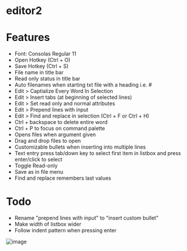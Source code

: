 # editor2

# Features
- Font: Consolas Regular 11
- Open Hotkey (Ctrl + O)
- Save Hotkey (Ctrl + S)
- File name in title bar
- Read only status in title bar
- Auto filenames when starting txt file with a heading i.e. #
- Edit > Captialize Every Word In Selection
- Edit > Insert tabs (at beginning of selected lines)
- Edit > Set read only and normal attributes
- Edit > Prepend lines with input
- Edit > Find and replace in selection (Ctrl + F or Ctrl + H)
- Ctrl + backspace to delete entire word
- Ctrl + P to focus on command palette
- Opens files when argument given
- Drag and drop files to open
- Customizable bullets when inserting into multiple lines
- Text entry press tab/down key to select first item in listbox and press enter/click to select
- Toggle Read-only
- Save as in file menu
- Find and replace remembers last values

# Todo
- Rename "prepend lines with input" to "insert custom bullet"
- Make width of listbox wider
- Follow indent pattern when pressing enter

![image](https://github.com/classicfoo/editor2/assets/20607431/de546571-abf6-465a-a934-94d9350c1837)

